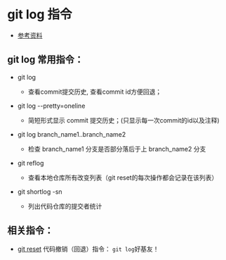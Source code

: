 # git log 指令
* [参考资料](https://git-scm.com/docs/git-log)

## git log 常用指令：
* git log
	* 查看commit提交历史, 查看commit id方便回退；

* git log --pretty=oneline
	* 简短形式显示 commit 提交历史；(只显示每一次commit的id以及注释)

* git log branch_name1..branch_name2
	* 检查 branch_name1 分支是否部分落后于上 branch_name2 分支
	
* git reflog
	* 查看本地仓库所有改变列表（git reset的每次操作都会记录在该列表）

* git shortlog -sn
	* 列出代码仓库的提交者统计

## 相关指令：
* [git reset](https://github.com/huangtubiao/Git/blob/master/learn_log/git_reset.md) 代码撤销（回退）指令： `git log`好基友！
